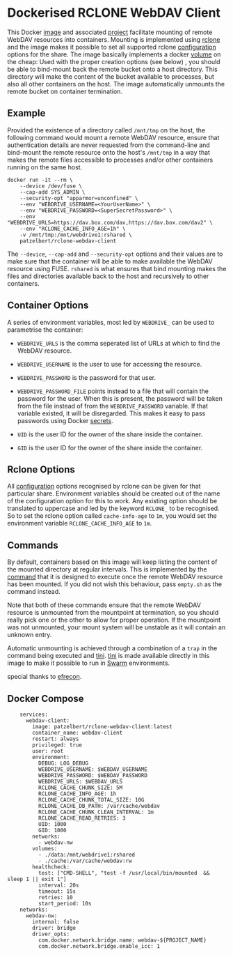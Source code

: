 # Dockerised RCLONE WebDAV Client

This Docker [image] and associated [project] facilitate
mounting of remote WebDAV resources into containers. Mounting is implemented
using [rclone] and the image makes it possible to set all supported rclone
[configuration] options for the share. The image basically implements a docker
[volume] on the cheap: Used with the proper creation options (see below) , you
should be able to bind-mount back the remote bucket onto a host directory. This
directory will make the content of the bucket available to processes, but also
all other containers on the host. The image automatically unmounts the remote
bucket on container termination.

  [image]: https://hub.docker.com/r/patzelbert/rclone-webdav-client
  [project]: https://github.com/patzelbert/rclone-webdav-client
  [rclone]: https://github.com/search?q=rclone&type=repositories
  [configuration]: https://rclone.org/
  [volume]: https://docs.docker.com/storage/

## Example

Provided the existence of a directory called `/mnt/tmp` on the host, the
following command would mount a remote WebDAV resource, ensure that
authentication details are never requested from the command-line and bind-mount
the remote resource onto the host's `/mnt/tmp` in a way that makes the remote
files accessible to processes and/or other containers running on the same host.

```Shell
docker run -it --rm \
    --device /dev/fuse \
    --cap-add SYS_ADMIN \
    --security-opt "apparmor=unconfined" \
    --env "WEBDRIVE_USERNAME=<YourUserName>" \
    --env "WEBDRIVE_PASSWORD=<SuperSecretPassword>" \
    --env "WEBDRIVE_URLS=https://dav.box.com/dav,https://dav.box.com/dav2" \
    --env "RCLONE_CACHE_INFO_AGE=1h" \
    -v /mnt/tmp:/mnt/webdrive1:rshared \
    patzelbert/rclone-webdav-client
```

The `--device`, `--cap-add` and `--security-opt` options and their values are to
make sure that the container will be able to make available the WebDAV resource
using FUSE. `rshared` is what ensures that bind mounting makes the files and
directories available back to the host and recursively to other containers.

## Container Options

A series of environment variables, most led by `WEBDRIVE_` can be used to
parametrise the container:

* `WEBDRIVE_URLS` is the comma seperated list of URLs at which to find the WebDAV resource.
* `WEBDRIVE_USERNAME` is the user to use for accessing the resource.
* `WEBDRIVE_PASSWORD` is the password for that user.
* `WEBDRIVE_PASSWORD_FILE` points instead to a file that will contain the
  password for the user. When this is present, the password will be taken from
  the file instead of from the `WEBDRIVE_PASSWORD` variable. If that variable
  existed, it will be disregarded. This makes it easy to pass passwords using 
  Docker [secrets].
* `UID` is the user ID for the owner of the share inside the container.
* `GID` is the user ID for the owner of the share inside the container.

  [secrets]: https://docs.docker.com/engine/swarm/secrets/

## Rclone Options

All [configuration] options recognised by rclone can be given for that particular
share. Environment variables should be created out of the name of the
configuration option for this to work. Any existing option should be translated
to uppercase and led by the keyword `RCLONE_` to be recognised. So to set the
rclone option called `cache-info-age` to `1m`, you would set the environment variable
`RCLONE_CACHE_INFO_AGE` to `1m`.

## Commands

By default, containers based on this image will keep listing the content of the
mounted directory at regular intervals. This is implemented by the
[command](./ls.sh) that it is designed to execute once the remote WebDAV
resource has been mounted. If you did not wish this behaviour, pass `empty.sh`
as the command instead.

Note that both of these commands ensure that the remote WebDAV resource is
unmounted from the mountpoint at termination, so you should really pick one or
the other to allow for proper operation. If the mountpoint was not unmounted,
your mount system will be unstable as it will contain an unknown entry.

Automatic unmounting is achieved through a combination of a `trap` in the
command being executed and [tini]. [tini] is made available directly in this
image to make it possible to run in [Swarm] environments.

special thanks to [efrecon].

  [tini]: https://github.com/krallin/tini
  [Swarm]: https://docs.docker.com/engine/swarm/
  [efrecon]: https://github.com/efrecon

  
## Docker Compose
```Shell
	services:
	  webdav-client:
		image: patzelbert/rclone-webdav-client:latest
		container_name: webdav-client
		restart: always
		privileged: true
		user: root
		environment:
		  DEBUG: LOG_DEBUG
		  WEBDRIVE_USERNAME: $WEBDAV_USERNAME
		  WEBDRIVE_PASSWORD: $WEBDAV_PASSWORD
		  WEBDRIVE_URLS: $WEBDAV_URLS
		  RCLONE_CACHE_CHUNK_SIZE: 5M
		  RCLONE_CACHE_INFO_AGE: 1h
		  RCLONE_CACHE_CHUNK_TOTAL_SIZE: 10G
		  RCLONE_CACHE_DB_PATH: /var/cache/webdav
		  RCLONE_CACHE_CHUNK_CLEAN_INTERVAL: 1m
		  RCLONE_CACHE_READ_RETRIES: 3 
		  UID: 1000
		  GID: 1000
		networks:
		  - webdav-nw
		volumes:
		  - ./data:/mnt/webdrive1:rshared
		  - ./cache:/var/cache/webdav:rw
		healthcheck:
		  test: ["CMD-SHELL", "test -f /usr/local/bin/mounted  && sleep 1 || exit 1"]
		  interval: 20s
		  timeout: 15s
		  retries: 10
		  start_period: 10s     
	networks:
	  webdav-nw:
		internal: false
		driver: bridge
		driver_opts:
		  com.docker.network.bridge.name: webdav-${PROJECT_NAME}
		  com.docker.network.bridge.enable_icc: 1

```

